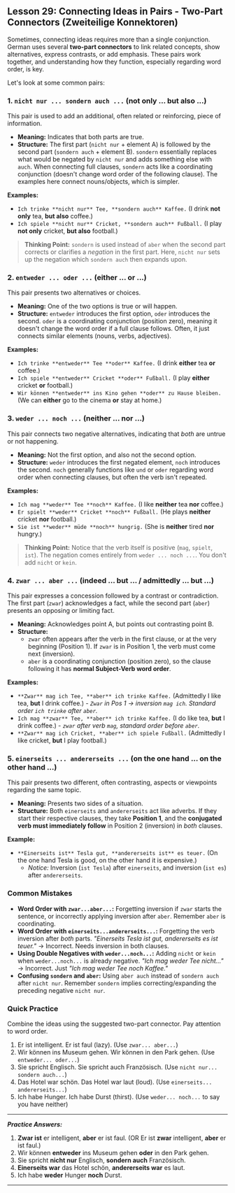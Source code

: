 ## Lesson 29: Connecting Ideas in Pairs - Two-Part Connectors (Zweiteilige Konnektoren)

Sometimes, connecting ideas requires more than a single conjunction. German uses several **two-part connectors** to link related concepts, show alternatives, express contrasts, or add emphasis. These pairs work together, and understanding how they function, especially regarding word order, is key.

Let's look at some common pairs:

### 1. `nicht nur ... sondern auch ...` (not only ... but also ...)

This pair is used to add an additional, often related or reinforcing, piece of information.

*   **Meaning:** Indicates that both parts are true.
*   **Structure:** The first part (`nicht nur` + element A) is followed by the second part (`sondern auch` + element B). `sondern` essentially replaces what would be negated by `nicht nur` and adds something else with `auch`. When connecting full clauses, `sondern` acts like a coordinating conjunction (doesn't change word order of the following clause). The examples here connect nouns/objects, which is simpler.

**Examples:**

*   `Ich trinke **nicht nur** Tee, **sondern auch** Kaffee.` (I drink **not only** tea, **but also** coffee.)
*   `Ich spiele **nicht nur** Cricket, **sondern auch** Fußball.` (I play **not only** cricket, **but also** football.)

> **Thinking Point:** `sondern` is used instead of `aber` when the second part corrects or clarifies a *negation* in the first part. Here, `nicht nur` sets up the negation which `sondern auch` then expands upon.

### 2. `entweder ... oder ...` (either ... or ...)

This pair presents two alternatives or choices.

*   **Meaning:** One of the two options is true or will happen.
*   **Structure:** `entweder` introduces the first option, `oder` introduces the second. `oder` is a coordinating conjunction (position zero), meaning it doesn't change the word order if a full clause follows. Often, it just connects similar elements (nouns, verbs, adjectives).

**Examples:**

*   `Ich trinke **entweder** Tee **oder** Kaffee.` (I drink **either** tea **or** coffee.)
*   `Ich spiele **entweder** Cricket **oder** Fußball.` (I play **either** cricket **or** football.)
*   `Wir können **entweder** ins Kino gehen **oder** zu Hause bleiben.` (We can **either** go to the cinema **or** stay at home.)

### 3. `weder ... noch ...` (neither ... nor ...)

This pair connects two negative alternatives, indicating that *both* are untrue or not happening.

*   **Meaning:** Not the first option, and also not the second option.
*   **Structure:** `weder` introduces the first negated element, `noch` introduces the second. `noch` generally functions like `und` or `oder` regarding word order when connecting clauses, but often the verb isn't repeated.

**Examples:**

*   `Ich mag **weder** Tee **noch** Kaffee.` (I like **neither** tea **nor** coffee.)
*   `Er spielt **weder** Cricket **noch** Fußball.` (He plays **neither** cricket **nor** football.)
*   `Sie ist **weder** müde **noch** hungrig.` (She is **neither** tired **nor** hungry.)

> **Thinking Point:** Notice that the verb itself is positive (`mag`, `spielt`, `ist`). The negation comes entirely from `weder ... noch ...`. You don't add `nicht` or `kein`.

### 4. `zwar ... aber ...` (indeed ... but ... / admittedly ... but ...)

This pair expresses a concession followed by a contrast or contradiction. The first part (`zwar`) acknowledges a fact, while the second part (`aber`) presents an opposing or limiting fact.

*   **Meaning:** Acknowledges point A, but points out contrasting point B.
*   **Structure:**
    *   `zwar` often appears after the verb in the first clause, or at the very beginning (Position 1). If `zwar` is in Position 1, the verb must come next (inversion).
    *   `aber` is a coordinating conjunction (position zero), so the clause following it has **normal Subject-Verb word order**.

**Examples:**

*   `**Zwar** mag ich Tee, **aber** ich trinke Kaffee.` (Admittedly I like tea, **but** I drink coffee.) - *`Zwar` in Pos 1 -> inversion `mag ich`. Standard order `ich trinke` after `aber`.*
*   `Ich mag **zwar** Tee, **aber** ich trinke Kaffee.` (I do like tea, **but** I drink coffee.) - *`zwar` after verb `mag`, standard order before `aber`.*
*   `**Zwar** mag ich Cricket, **aber** ich spiele Fußball.` (Admittedly I like cricket, **but** I play football.)

### 5. `einerseits ... andererseits ...` (on the one hand ... on the other hand ...)

This pair presents two different, often contrasting, aspects or viewpoints regarding the same topic.

*   **Meaning:** Presents two sides of a situation.
*   **Structure:** Both `einerseits` and `andererseits` act like adverbs. If they start their respective clauses, they take **Position 1**, and the **conjugated verb must immediately follow** in Position 2 (inversion) in *both* clauses.

**Example:**

*   `**Einerseits ist** Tesla gut, **andererseits ist** es teuer.` (On the one hand Tesla is good, on the other hand it is expensive.)
    *   *Notice:* Inversion (`ist Tesla`) after `einerseits`, and inversion (`ist es`) after `andererseits`.

### Common Mistakes

*   **Word Order with `zwar...aber...`:** Forgetting inversion if `zwar` starts the sentence, or incorrectly applying inversion after `aber`. Remember `aber` is coordinating.
*   **Word Order with `einerseits...andererseits...`:** Forgetting the verb inversion after *both* parts. *"Einerseits Tesla ist gut, andererseits es ist teuer."* -> Incorrect. Needs inversion in both clauses.
*   **Using Double Negatives with `weder...noch...`:** Adding `nicht` or `kein` when `weder...noch...` is already negative. *"Ich mag weder Tee nicht..."* -> Incorrect. Just *"Ich mag weder Tee noch Kaffee."*
*   **Confusing `sondern` and `aber`:** Using `aber auch` instead of `sondern auch` after `nicht nur`. Remember `sondern` implies correcting/expanding the preceding negative `nicht nur`.

### Quick Practice

Combine the ideas using the suggested two-part connector. Pay attention to word order.

1.  Er ist intelligent. Er ist faul (lazy). (Use `zwar... aber...`)
2.  Wir können ins Museum gehen. Wir können in den Park gehen. (Use `entweder... oder...`)
3.  Sie spricht Englisch. Sie spricht auch Französisch. (Use `nicht nur... sondern auch...`)
4.  Das Hotel war schön. Das Hotel war laut (loud). (Use `einerseits... andererseits...`)
5.  Ich habe Hunger. Ich habe Durst (thirst). (Use `weder... noch...` to say you have neither)

---
***Practice Answers:***

1.  **Zwar ist** er intelligent, **aber** er ist faul. (OR Er ist **zwar** intelligent, **aber** er ist faul.)
2.  Wir können **entweder** ins Museum gehen **oder** in den Park gehen.
3.  Sie spricht **nicht nur** Englisch, **sondern auch** Französisch.
4.  **Einerseits war** das Hotel schön, **andererseits war** es laut.
5.  Ich habe **weder** Hunger **noch** Durst.

---
